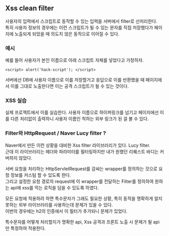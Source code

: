 ## Xss clean filter 

사용자의 입력에서 스크립트로 동작할 수 있는 입력을 서버에서 filter로 선처리한다.     
특히 사용자 정보의 경우에는 이런 스크립트가 될 수 있는 문자를 직접 저장했다가 페이지에 노출되게 되었을 때 의도치 않은 동작으로 이어질 수 있다.    

### 예시
예를 들어 사용자가 본인 이름으로 아래 스크립트 자체를 넣었다고 가정하자. 
```
<script> alert('hack-script'); </script> 
```
서버에선 DB에 사용자 이름으로 이를 저장할거고 응답으로 이를 반환했을 때 페이지에서 이를 그대로 노출한다면 이는 공격 스크립트가 될 수 있는 것이다.

### XSS 실습

실제 프로젝트에서 이를 실습한다. 사용자 이름으로 하이퍼링크를 넘기고 페이지에선 이를 다른 처리없이 출력하니 사용자 이름인 척하는 외부 링크가 된 걸 볼 수 있다.    

### Filter와 HttpRequest / Naver Lucy filter ?

Naver에서 만든 이런 상황을 대비한 Xss filter 라이브러리가 있다. Lucy filter.    
근데 이 라이브러리는 헤더와 파라미터를 필터링하지만 내가 원했던 리퀘스트 바디는 커버하지 않았다.    

서버 요청을 처리하는 HttpServletRequest를 감싸는 wrapper를 정의하는 것으로 요청 정보를 커스텀 할 수 있도록 한다.    
그리고 설정한 요청 경로의 request에 이 wrapper를 전달하는 Filter를 정의하여 원하는 api에 xss를 막는 로직을 담을 수 있도록 하였다.    

모든 요청에 적용하려 하면 특수문자가 그래도 필요한 상황, 특히 동작을 명확하게 알지 못하는 외부 라이브러리를 사용하는데 문제가 있을 수 있다.   
이번의 경우에는 h2의 인증에서 이 필터가 추가되니 문제가 있었다.    

특수문자를 어떻게 처리할지가 명확한 api, Xss 공격과 프론트 노출 시 문제가 될 api 만 특정하여 적용한다. 
